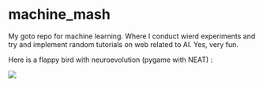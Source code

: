 # machine_mash
My goto repo for machine learning.
Where I conduct wierd experiments and try and implement random tutorials on web related to AI.
Yes, very fun.

Here is a flappy bird with neuroevolution (pygame with NEAT) :

![](flappyAI.gif)
